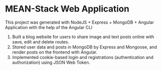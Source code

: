 # MEAN-Stack Web Application

This project was generated with NodeJS + Express + MongoDB + Angular Application with the help of the Angular CLI

1. Built a blog website for users to share image and text posts online with save, edit and delete routes.
2. Stored user data and posts in MongoDB by Express and Mongoose, and render posts on the frontend with Angular.
3. Implemented cookie-based login and registrations (authentication and authorization) using JSON Web Token.
